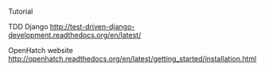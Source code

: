 Tutorial

TDD Django
http://test-driven-django-development.readthedocs.org/en/latest/

OpenHatch website
http://openhatch.readthedocs.org/en/latest/getting_started/installation.html


